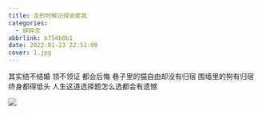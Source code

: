 ```yaml
---
title: 走的时候记得说爱我
categories:
  - 碎碎念
abbrlink: b754b0b1
date: 2022-01-23 22:51:00
cover: 1.jpg
---
```



其实结不结婚 
领不领证 
都会后悔 
巷子里的猫自由却没有归宿 
围墙里的狗有归宿终身都得低头 
人生这道选择题怎么选都会有遗憾

![](1.jpg)